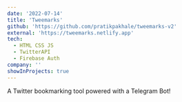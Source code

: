 ```yaml
---
date: '2022-07-14'
title: 'Tweemarks'
github: 'https://github.com/pratikpakhale/tweemarks-v2'
external: 'https://tweemarks.netlify.app'
tech:
  - HTML CSS JS
  - TwitterAPI
  - Firebase Auth
company: ''
showInProjects: true
---
```


A Twitter bookmarking tool powered with a Telegram Bot!